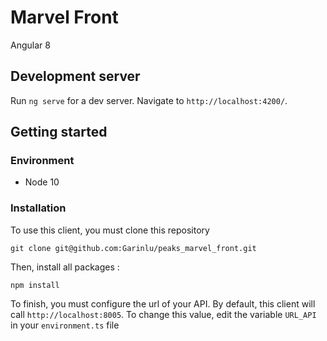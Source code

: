 # Marvel Front

Angular 8

## Development server

Run `ng serve` for a dev server. Navigate to `http://localhost:4200/`. 

## Getting started

### Environment

* Node 10

### Installation

To use this client, you must clone this repository

```shell
git clone git@github.com:Garinlu/peaks_marvel_front.git
```

Then, install all packages :

```shell
npm install
```

To finish, you must configure the url of your API. By default, this client will call `http://localhost:8005`.
To change this value, edit the variable `URL_API` in your `environment.ts` file

